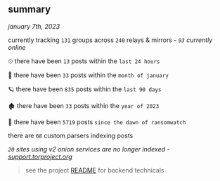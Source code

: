 
## summary
_january 7th, 2023_

currently tracking `131` groups across `240` relays & mirrors - _`93` currently online_

⏲ there have been `13` posts within the `last 24 hours`

🦈 there have been `33` posts within the `month of january`

🪐 there have been `835` posts within the `last 90 days`

🏚 there have been `33` posts within the `year of 2023`

🦕 there have been `5719` posts `since the dawn of ransomwatch`

there are `68` custom parsers indexing posts

_`20` sites using v2 onion services are no longer indexed - [support.torproject.org](https://support.torproject.org/onionservices/v2-deprecation/)_

> see the project [README](https://github.com/joshhighet/ransomwatch#ransomwatch--) for backend technicals
